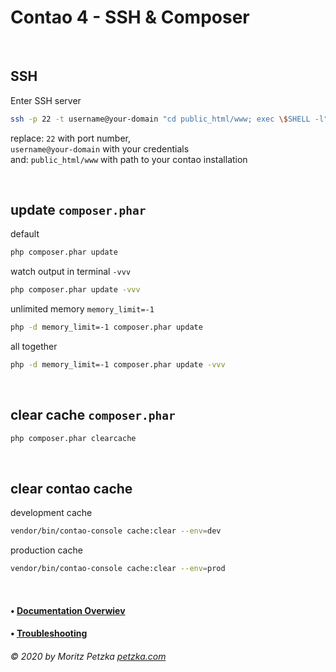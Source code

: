 # Contao 4 - SSH & Composer

<br>

## SSH
Enter SSH server
```bash
ssh -p 22 -t username@your-domain "cd public_html/www; exec \$SHELL -l"
```
replace: `22` with port number, <br>
`username@your-domain` with your credentials <br>
and: `public_html/www` with path to your contao installation

<br>

## update `composer.phar`
default 
```bash
php composer.phar update
```
watch output in terminal `-vvv`
```bash
php composer.phar update -vvv
```
unlimited memory `memory_limit=-1`
```bash
php -d memory_limit=-1 composer.phar update
```
all together
```bash
php -d memory_limit=-1 composer.phar update -vvv
```
<br>

## clear cache `composer.phar`

```bash
php composer.phar clearcache
```
<br>

## clear contao cache
development cache
```bash
vendor/bin/contao-console cache:clear --env=dev
```
production cache
```bash
vendor/bin/contao-console cache:clear --env=prod
```

<br>

#### • [Documentation Overwiev](../..//README.md)
#### • [Troubleshooting](../troubleshooting/README.md)

######  © 2020 by Moritz Petzka [petzka.com](https://petzka.com) 

